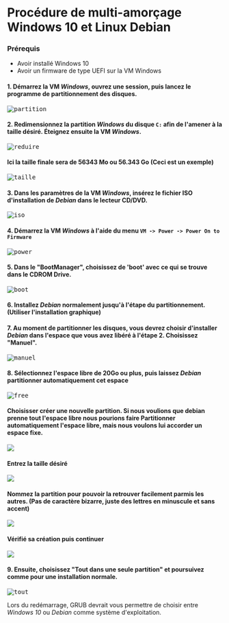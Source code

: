 # Procédure de multi-amorçage Windows 10 et Linux Debian
### Prérequis
+ Avoir installé Windows 10
+ Avoir un firmware de type UEFI sur la VM Windows
  
#### 1. Démarrez la VM *Windows*, ouvrez une session, puis lancez le programme de partitionnement des disques.
<kbd>![partition](images/partition.png)</kbd>

#### 2. Redimensionnez la partition *Windows* du disque `C:` afin de l'amener à la taille désiré. Éteignez ensuite la VM *Windows*.
<kbd>![reduire](images/reduire.png)</kbd>

#### Ici la taille finale sera de 56343 Mo ou 56.343 Go (Ceci est un exemple)
<kbd>![taille](images/taille.png)</kbd>

#### 3. Dans les paramètres de la VM *Windows*, insérez le fichier ISO d'installation de *Debian* dans le lecteur CD/DVD.
<kbd>![iso](images/iso.png)</kbd>

#### 4. Démarrez la VM *Windows* à l'aide du menu `VM -> Power -> Power On to Firmware`
<kbd>![power](images/power.png)</kbd>

#### 5. Dans le "BootManager", choisissez de 'boot' avec ce qui se trouve dans le CDROM Drive. 
<kbd>![boot](images/bootUefi.png)</kbd>

#### 6. Installez *Debian* normalement jusqu'à l'étape du partitionnement.(Utiliser l'installation graphique)
#### 7. Au moment de partitionner les disques, vous devrez choisir d'installer *Debian* dans l'espace que vous avez libéré à l'étape 2. Choisissez "Manuel". 
<kbd>![manuel](images/manuel.png)</kbd>

#### 8. Sélectionnez l'espace libre de 20Go ou plus, puis laissez *Debian* partitionner automatiquement cet espace
<kbd>![free](images/free.png)</kbd>

#### Choisisser créer une nouvelle partition. Si nous voulions que debian prenne tout l'espace libre nous pourions faire Partitionner automatiquement l'espace libre, mais nous voulons lui accorder un espace fixe.
![](images/partitionne2.png)

#### Entrez la taille désiré
![](images/partitionne3.png)

#### Nommez la partition pour pouvoir la retrouver facilement parmis les autres. (Pas de caractère bizarre, juste des lettres en minuscule et sans accent)
![](images/partitionne4.png)

#### Vérifié sa création puis continuer
![](images/partitionne5.png)

#### 9. Ensuite, choisissez "Tout dans une seule partition" et poursuivez comme pour une installation normale.
<kbd>![tout](images/tout.png)</kbd>

Lors du redémarrage, GRUB devrait vous permettre de choisir entre *Windows 10* ou *Debian* comme système d'exploitation.
